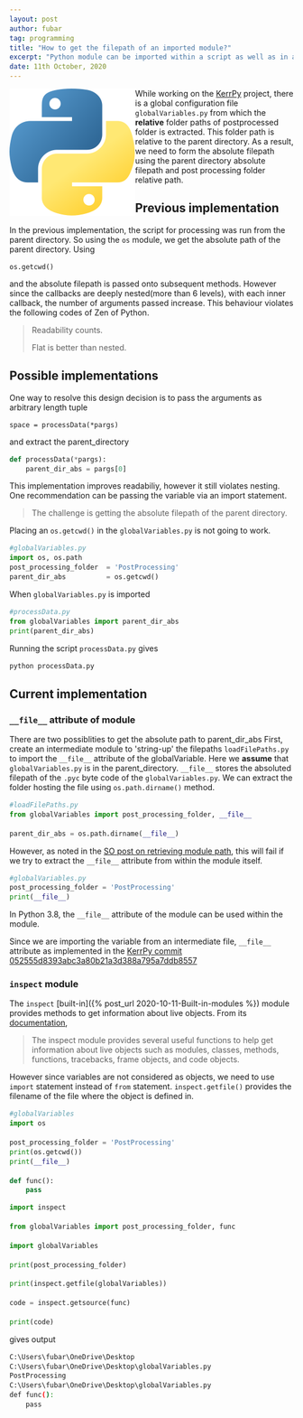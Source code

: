 ```yaml
---
layout: post
author: fubar
tag: programming
title: "How to get the filepath of an imported module?"
excerpt: "Python module can be imported within a script as well as in another module. This post describes two ways to get the filepath of an imported module."
date: 11th October, 2020
---
```


<img
    src="/assets/images/Python/pythonLogo.svg"
    alt="Python-logo"
    align = left
/>

While working on the [KerrPy](https://github.com/Baalkikhaal/KerrPy) project, there is a global configuration file `globalVariables.py` from which the **relative** folder paths of postprocessed folder is extracted. This folder path is relative to the parent directory.
As a result, we need to form the absolute filepath using the parent directory absolute filepath and post processing folder relative path.

## Previous implementation

In the previous implementation, the script for processing was run from the parent directory. So using the `os` module, we get the absolute path of the parent directory. Using

    os.getcwd()

and the absolute filepath is passed onto subsequent methods.
However since the callbacks are deeply nested(more than 6 levels), with each inner callback, the number of arguments passed increase. This behaviour violates the following codes of Zen of Python.

>Readability counts.
>
>Flat is better than nested.

## Possible implementations

One way to resolve this design decision is to pass the arguments as arbitrary length tuple

    space = processData(*pargs)

and extract the parent_directory

```python
def processData(*pargs):
    parent_dir_abs = pargs[0]
```

This implementation improves readabiliy, however it still violates nesting.
One recommendation can be passing the variable via an import statement.

>The challenge is getting the absolute filepath of the parent directory.

Placing an `os.getcwd()` in the `globalVariables.py` is not going to work.

```python
#globalVariables.py
import os, os.path
post_processing_folder  = 'PostProcessing'
parent_dir_abs          = os.getcwd()
```

When `globalVariables.py` is imported

```python
#processData.py
from globalVariables import parent_dir_abs
print(parent_dir_abs)
```

Running the script `processData.py` gives

```bash
python processData.py
```

## Current implementation


### `__file__` attribute of module
There are two possiblities to get the absolute path to parent_dir_abs
First, create an intermediate module to 'string-up' the filepaths `loadFilePaths.py` to import the `__file__` attribute of the globalVariable. Here we **assume** that `globalVariables.py` is in the parent_directory. `__file__` stores the absoluted filepath of the `.pyc` byte code of the `globalVariables.py`. We can extract the folder hosting the file using `os.path.dirname()` method.

```python
#loadFilePaths.py
from globalVariables import post_processing_folder, __file__

parent_dir_abs = os.path.dirname(__file__)
```

However, as noted in the [SO post on retrieving module path](https://stackoverflow.com/questions/247770/how-to-retrieve-a-modules-path/12154601#12154601), this will fail if we try to extract the `__file__` attribute from within the module itself.

```python
#globalVariables.py
post_processing_folder = 'PostProcessing'
print(__file__)
```
In Python 3.8, the `__file__` attribute of the module can be used within  the module.

Since we are importing the variable from an intermediate file, `__file__` attribute as implemented in the [KerrPy commit 052555d8393abc3a80b21a3d388a795a7ddb8557](https://github.com/Baalkikhaal/KerrPy/commit/052555d8393abc3a80b21a3d388a795a7ddb8557)


### `inspect` module

The `inspect` [built-in]({% post_url 2020-10-11-Built-in-modules %}) module provides methods to get information about live objects. From its [documentation]((https://docs.python.org/3/library/inspect.html?highlight=inspect#module-inspect)),

> The inspect module provides several useful functions to help get information about live objects such as modules, classes, methods, functions, tracebacks, frame objects, and code objects.

However since variables are not considered as objects, we need to use `import` statement instead of `from` statement. `inspect.getfile()` provides the filename of the file where the object is defined in.

```python
#globalVariables
import os

post_processing_folder = 'PostProcessing'
print(os.getcwd())
print(__file__)

def func():
    pass
```

```python
import inspect

from globalVariables import post_processing_folder, func

import globalVariables

print(post_processing_folder)

print(inspect.getfile(globalVariables))

code = inspect.getsource(func)

print(code)
```

gives output

```bash
C:\Users\fubar\OneDrive\Desktop
C:\Users\fubar\OneDrive\Desktop\globalVariables.py
PostProcessing
C:\Users\fubar\OneDrive\Desktop\globalVariables.py
def func():
    pass
```
